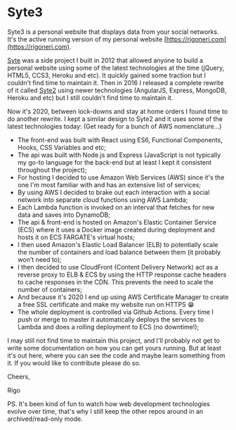 # Syte3

Syte3 is a personal website that displays data from your social networks.
It's the active running version of my personal website [https://rigoneri.com](https://rigoneri.com).

[Syte](https://github.com/rigoneri/syte) was a side project I built in 2012 that allowed anyone to build a personal website
using some of the latest technologies at the time (jQuery, HTML5, CCS3, Heroku and etc). It quickly gained some traction but I
couldn't find time to maintain it. Then in 2016 I released a complete rewrite of it called [Syte2](https://github.com/rigoneri/Syte2)
using newer technologies (AngularJS, Express, MongoDB, Heroku and etc) but I still couldn't find time to maintain it.

Now it's 2020, between lock-downs and stay at home orders I found time to do another rewrite. I kept a similar design to Syte2 and
it uses some of the latest technologies today: (Get ready for a bunch of AWS nomenclature...)

-   The front-end was built with React using ES6, Functional Components, Hooks, CSS Variables and etc;
-   The api was built with Node.js and Express (JavaScript is not typically my go-to language for the back-end but at least I kept it consistent throughout the project);
-   For hosting I decided to use Amazon Web Services (AWS) since it's the one I'm most familiar with and has an extensive list of services;
-   By using AWS I decided to brake out each interaction with a social network into separate cloud functions using AWS Lambda;
-   Each Lambda function is invoked on an interval that fetches for new data and saves into DynamoDB;
-   The api & front-end is hosted on Amazon's Elastic Container Service (ECS) where it uses a Docker image created during deployment and hosts it on ECS FARGATE's virtual hosts;
-   I then used Amazon's Elastic Load Balancer (ELB) to potentially scale the number of containers and load balance between them (it probably won't need to);
-   I then decided to use CloudFront (Content Delivery Network) act as a reverse proxy to ELB & ECS by using the HTTP response cache headers to cache responses in the CDN. This prevents the need to scale the number of containers;
-   And because it's 2020 I end up using AWS Certificate Manager to create a free SSL certificate and make my website run on HTTPS 😁
-   The whole deployment is controlled via Github Actions. Every time I push or merge to master it automatically deploys the services to Lambda and does a rolling deployment to ECS (no downtime!);

I may still not find time to maintain this project, and I'll probably not get to write some documentation on how you can get yours running. But
at least it's out here, where you can see the code and maybe learn something from it. If you would like to contribute please do so.

Cheers,

Rigo

PS. It's been kind of fun to watch how web development technologies evolve over time, that's why I still keep the other repos around in an archived/read-only mode.
